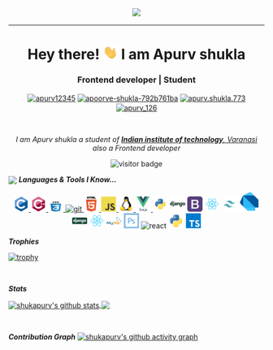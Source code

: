 <p align="center">
  <img src="https://cdn.dribbble.com/users/1059583/screenshots/4171367/media/34e69eb61a7bd8dea1c957a8b82605a7.gif" height="210"/>
</p>
<hr>
<h1 align="center">
Hey there! <img src="https://raw.githubusercontent.com/ABSphreak/ABSphreak/master/gifs/Hi.gif" width="29px">
 I am Apurv shukla
</h1>
<h3 align="center">Frontend developer | Student</h3>
<p align="center">
<a href="https://codepen.io/apurv12345" target="blank"><img align="center" src="https://cdn.jsdelivr.net/npm/simple-icons@4.24.0/icons/codepen.svg" alt="apurv12345" height="30" width="40" /></a>
<a href="https://linkedin.com/in/apoorve-shukla-792b761ba" target="blank"><img align="center" src="https://cdn.jsdelivr.net/npm/simple-icons@4.24.0/icons/linkedin.svg" alt="apoorve-shukla-792b761ba" height="30" width="40" /></a>
<a href="https://fb.com/apurv.shukla.773" target="blank"><img align="center" src="https://cdn.jsdelivr.net/npm/simple-icons@4.24.0/icons/facebook.svg" alt="apurv.shukla.773" height="30" width="40" /></a>
<a href="https://instagram.com/apurv_126" target="blank"><img align="center" src="https://cdn.jsdelivr.net/npm/simple-icons@4.24.0/icons/instagram.svg" alt="apurv_126" height="30" width="40" /></a>
</p>

</br>
<p align="center">
  <em>
    I am Apurv shukla a student of <a href="/https://www.iitbhu.ac.in/"> <b>Indian institute of technology</b>, Varanasi</a> also a Frontend developer 
  </em> 

<p  align="center">
  <img src="https://visitor-badge.glitch.me/badge?page_id=shukapurv.shukapurv" alt="visitor badge"/>
</p> 

<img align="center" src="https://c.tenor.com/1jn_Xedj0KIAAAAC/yay-me.gif" width="50px">&nbsp;***Languages & Tools I Know...***
<p align="center"> <a href="https://www.cprogramming.com/" target="_blank"> <img src="https://raw.githubusercontent.com/devicons/devicon/master/icons/c/c-original.svg" alt="c" width="30" height="30"/> </a> <a href="https://www.w3schools.com/cpp/" target="_blank"> <img src="https://raw.githubusercontent.com/devicons/devicon/master/icons/cplusplus/cplusplus-original.svg" alt="cplusplus" width="30" height="30"/> </a> <a href="https://www.w3schools.com/css/" target="_blank"> <img src="https://raw.githubusercontent.com/devicons/devicon/master/icons/css3/css3-original-wordmark.svg" alt="css3" width="30" height="20"/> </a> <a href="https://git-scm.com/" target="_blank"> <img src="https://www.vectorlogo.zone/logos/git-scm/git-scm-icon.svg" alt="git" width="20" height=30"/> </a> <a href="https://www.w3.org/html/" target="_blank"> <img src="https://raw.githubusercontent.com/devicons/devicon/master/icons/html5/html5-original-wordmark.svg" alt="html5" width=30" height=30"/> </a> <a href="https://developer.mozilla.org/en-US/docs/Web/JavaScript" target="_blank"> <img src="https://raw.githubusercontent.com/devicons/devicon/master/icons/javascript/javascript-original.svg" alt="javascript" width=30" height=30"/> </a> <a href="https://www.linux.org/" target="_blank"> <img src="https://raw.githubusercontent.com/devicons/devicon/master/icons/linux/linux-original.svg" alt="linux" width=30" height=30"/> </a> <a href="https://vuejs.org/" target="_blank"> <img src="https://raw.githubusercontent.com/devicons/devicon/master/icons/vuejs/vuejs-original-wordmark.svg" alt="vuejs" width=30" height=30"/> </a>
<a target="_blank"> <img src="https://raw.githubusercontent.com/github/explore/80688e429a7d4ef2fca1e82350fe8e3517d3494d/topics/python/python.png" alt="vuejs" width=30" height=30"/> </a>
  <a target="_blank"> <img src="https://raw.githubusercontent.com/github/explore/80688e429a7d4ef2fca1e82350fe8e3517d3494d/topics/django/django.png" alt="vuejs" width=30" height=30"/> </a>
    <a target="_blank"> <img src="https://raw.githubusercontent.com/github/explore/80688e429a7d4ef2fca1e82350fe8e3517d3494d/topics/bootstrap/bootstrap.png" alt="vuejs" width=30" height=30"/> </a>
    <a target="_blank"> <img src="https://raw.githubusercontent.com/github/explore/80688e429a7d4ef2fca1e82350fe8e3517d3494d/topics/react/react.png" alt="vuejs" width=30" height=30"/> </a>
    <a target="_blank"> <img src="https://raw.githubusercontent.com/github/explore/80688e429a7d4ef2fca1e82350fe8e3517d3494d/topics/tailwind/tailwind.png" alt="vuejs" width=30" height=30"/> </a>
    <a target="_blank"> <img src="https://raw.githubusercontent.com/github/explore/80688e429a7d4ef2fca1e82350fe8e3517d3494d/topics/dart/dart.png" alt="vuejs" width="40" height="40"/> </a>
    <a target="_blank"> <img src="https://raw.githubusercontent.com/devicons/devicon/master/icons/django/django-original.svg" alt="vuejs" width="30" height="30"/> </a>
    <a target="_blank"> <img src="https://raw.githubusercontent.com/github/explore/80688e429a7d4ef2fca1e82350fe8e3517d3494d/topics/react/react.png" alt="react" width="30" height="30"/> </a>
    <a target="_blank"> <img src="https://raw.githubusercontent.com/devicons/devicon/master/icons/mysql/mysql-original-wordmark.svg" alt="react" width="30" height="30"/> </a>
       <a target="_blank"> <img src="https://raw.githubusercontent.com/devicons/devicon/master/icons/photoshop/photoshop-line.svg" alt="react" width="30" height="30"/> </a>
       <a target="_blank"> <img src="https://camo.githubusercontent.com/93b32389bf746009ca2370de7fe06c3b5146f4c99d99df65994f9ced0ba41685/68747470733a2f2f7777772e766563746f726c6f676f2e7a6f6e652f6c6f676f732f676574706f73746d616e2f676574706f73746d616e2d69636f6e2e737667" alt="react" width="30" height="30"/> </a>
       <a target="_blank"> <img src="https://raw.githubusercontent.com/devicons/devicon/master/icons/python/python-original.svg" alt="react" width="30" height="30"/> </a>
       <a target="_blank"> <img src="https://raw.githubusercontent.com/devicons/devicon/master/icons/typescript/typescript-original.svg" alt="react" width="30" height="30"/> </a>
</p>

***Trophies***

[![trophy](https://github-profile-trophy.vercel.app/?username=shukapurv&theme=onedark)](https://github.com/shukapurv/github-profile-trophy)

</br>

***Stats***

<a href="https://github-readme-streak-stats.herokuapp.com/?user=shukapurv&theme=dark">
  <img align="center" src="https://github-readme-streak-stats.herokuapp.com/?user=shukapurv&theme=dark" alt="shukapurv's github stats" />
</a>
<a href="https://github-readme-stats.vercel.app/api?username=shukapurv&show_icons=true">
  <img align="center" src="https://github-readme-stats.vercel.app/api?username=shukapurv&show_icons=true&theme=dark" />
</a>
<p>


</p>
</br>

***Contribution Graph***
[![shukapurv's github activity graph](https://activity-graph.herokuapp.com/graph?username=shukapurv&theme=react-dark)](https://github.com/MrBlueBird2/github-readme-activity-graph)





  
